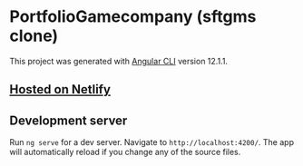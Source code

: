 # PortfolioGamecompany (sftgms clone)

This project was generated with [Angular CLI](https://github.com/angular/angular-cli) version 12.1.1.

## [Hosted on Netlify](https://portfolio-gamecompany.netlify.app)

## Development server

Run `ng serve` for a dev server. Navigate to `http://localhost:4200/`. The app will automatically reload if you change any of the source files.
